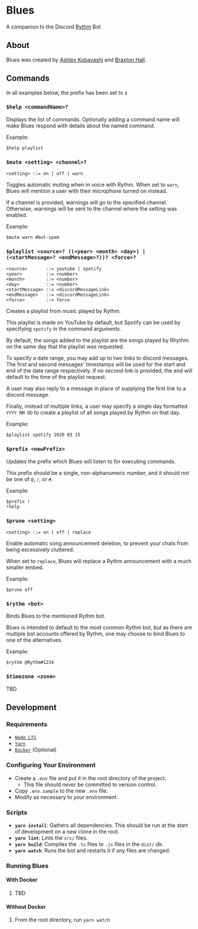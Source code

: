 # Blues
A companion to the Discord [Rythm](https://rythm.fm/) Bot

## About
Blues was created by [Ashley Kobayashi](https://github.com/kobayashley) and [Braxton Hall](https://github.com/braxtonhall).

## Commands
In all examples below, the prefix has been set to `$`

### `$help <commandName>?`
Displays the list of commands.
Optionally adding a command name
will make Blues respond with details about the named command.

Example:
```
$help playlist
```

### `$mute <setting> <channel>?`
```
<setting> ::= on | off | warn
```
Toggles automatic muting when in voice with Rythm.
When set to `warn`, Blues will mention a user with their microphone
turned on instead.

If a channel is provided, warnings will go to the specified channel.
Otherwise, warnings will be sent to the channel where the setting
was enabled.

Example:
```
$mute warn #bot-spam
```

### `$playlist <source>? ((<year> <month> <day>) | (<startMessage>? <endMessage>?))? <force>?`
```
<source>       ::= youtube | spotify
<year>         ::= <number>
<month>        ::= <number>
<day>          ::= <number>
<startMessage> ::= <discordMessageLink>
<endMessage>   ::= <discordMessageLink>
<force>        ::= force
```
Creates a playlist from music played by Rythm.

This playlist is made on YouTube by default, but Spotify can
be used by specifying `spotify` in the command arguments.

By default, the songs added to the playlist are the songs
played by Rhythm on the same day that the playlist was requested.

To specify a date range, you may add up to two links to discord messages.
The first and second messages' timestamps will be used for the
start and end of the date range respectively.
If no second link is provided, the end will default to the time
of the playlist request.

A user may also reply to a message in place of supplying the first
link to a discord message.

Finally, instead of multiple links, a user may specify a single day
formatted `YYYY MM DD` to create a playlist of all songs
played by Rythm on that day.

Example:
```
$playlist spotify 2020 03 15
```

### `$prefix <newPrefix>`
Updates the prefix which Blues will listen to for executing commands.

This prefix should be a single, non-alphanumeric number,
and it should not be one of `@`, `/`, or `#`.

Example:
```
$prefix !
!help
```

### `$prune <setting>`
```
<setting> ::= on | off | replace
```
Enable automatic song announcement deletion, to prevent your chats
from being excessively cluttered.

When set to `replace`, Blues will replace a Rythm announcement with
a much smaller embed.

Example:
```
$prune off
```

### `$rythm <bot>`
Binds Blues to the mentioned Rythm bot.

Blues is intended to default to the most common Rythm bot,
but as there are multiple bot accounts offered by Rythm,
one may choose to bind Blues to one of the alternatives.

Example:
```
$rythm @Rythm#1234
```

### `$timezone <zone>`
TBD

## Development
### Requirements
- [`Node LTS`](https://nodejs.org/en/download/)
- [`Yarn`](https://classic.yarnpkg.com/en/docs/install/)
- [`Docker`](https://www.docker.com/) (Optional)

### Configuring Your Environment
- Create a `.env` file and put it in the root directory of the project.
    - This file should _never_ be committed to version control.
- Copy `.env.sample` to the new `.env` file.
- Modify as necessary to your environment.

### Scripts
- **`yarn install`**: Gathers all dependencies. This should be run at the start of development on a new clone in the root.
- **`yarn lint`**: Lints the `src/` files.
- **`yarn build`**: Compiles the `.ts` files to `.js` files in the `dist/` dir.
- **`yarn watch`**: Runs the bot and restarts it if any files are changed.

### Running Blues
#### With Docker
1. TBD
#### Without Docker
1. From the root directory, run `yarn watch`
